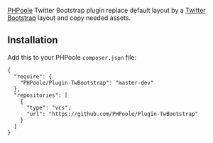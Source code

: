 [PHPoole](http://github.com/Narno/PHPoole/) Twitter Bootstrap plugin replace default layout by a [Twitter Bootstrap](http://getbootstrap.com) layout
and copy needed assets.

Installation
------------

Add this to your PHPoole ```composer.json``` file:
```
{
  "require": {
    "PHPoole/Plugin-TwBootstrap": "master-dev"
  },
  "repositories": [
    {
      "type": "vcs",
      "url": "https://github.com/PHPoole/Plugin-TwBootstrap"
    }
  ]
}
```
